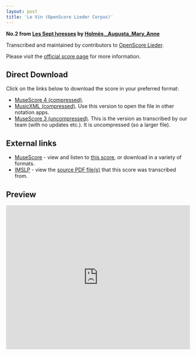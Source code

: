 ```yaml
---
layout: post
title: 'Le Vin (OpenScore Lieder Corpus)'
---
```


__No.2 from [Les Sept Ivresses](https://fourscoreandmore.org/openscore/lieder/Holm%C3%A8s,_Augusta_Mary_Anne/Les_Sept_Ivresses/) by [Holmès,_Augusta_Mary_Anne](https://fourscoreandmore.org/openscore/lieder/Holm%C3%A8s,_Augusta_Mary_Anne)__

Transcribed and maintained by contributors to [OpenScore Lieder].

Please visit the [official score page] for more information.

[official score page]: https://musescore.com/openscore-lieder-corpus/scores/5647683
[OpenScore Lieder]: https://musescore.com/openscore-lieder-corpus

## Direct Download

Click on the links below to download the score in your preferred format:
- [MuseScore 4 (compressed)](https://fourscoreandmore.org/openscore/lieder/Holm%C3%A8s,_Augusta_Mary_Anne/Les_Sept_Ivresses/2_Le_Vin.mscz).
- [MusicXML (compressed)](https://fourscoreandmore.org/openscore/lieder/Holm%C3%A8s,_Augusta_Mary_Anne/Les_Sept_Ivresses/2_Le_Vin.mxl). Use this version to open the file in other notation apps.
- [MuseScore 3 (uncompressed)](https://raw.githubusercontent.com/OpenScore/Lieder/refs/heads/main/scores/Holm%C3%A8s,_Augusta_Mary_Anne/Les_Sept_Ivresses/2_Le_Vin/lc5647683.mscx). This is the version as transcribed by our team (with no updates etc.). It is uncompressed (so a larger file).

## External links

- [MuseScore] - view and listen to [this score][MuseScore], or download in a variety of formats.
- [IMSLP] - view the [source PDF file(s)][IMSLP] that this score was transcribed from.

[MuseScore]: https://musescore.com/score/5647683
[IMSLP]: https://imslp.org/wiki/Special:ReverseLookup/236513

## Preview

<iframe width="100%" height="394" src="https://musescore.com/openscore-lieder-corpus/scores/5647683/embed" frameborder="0" allowfullscreen allow="autoplay; fullscreen"></iframe>
